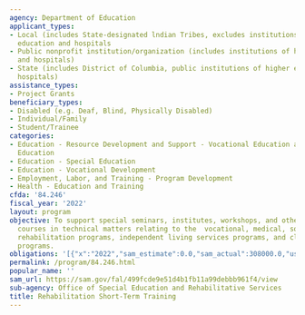 ```yaml
---
agency: Department of Education
applicant_types:
- Local (includes State-designated lndian Tribes, excludes institutions of higher
  education and hospitals
- Public nonprofit institution/organization (includes institutions of higher education
  and hospitals)
- State (includes District of Columbia, public institutions of higher education and
  hospitals)
assistance_types:
- Project Grants
beneficiary_types:
- Disabled (e.g. Deaf, Blind, Physically Disabled)
- Individual/Family
- Student/Trainee
categories:
- Education - Resource Development and Support - Vocational Education and Handicapped
  Education
- Education - Special Education
- Education - Vocational Development
- Employment, Labor, and Training - Program Development
- Health - Education and Training
cfda: '84.246'
fiscal_year: '2022'
layout: program
objective: To support special seminars, institutes, workshops, and other short-term
  courses in technical matters relating to the  vocational, medical, social, and psychological
  rehabilitation programs, independent living services programs, and client assistance
  programs.
obligations: '[{"x":"2022","sam_estimate":0.0,"sam_actual":308000.0,"usa_spending_actual":308000.0},{"x":"2023","sam_estimate":308000.0,"sam_actual":0.0,"usa_spending_actual":0.0},{"x":"2024","sam_estimate":308000.0,"sam_actual":0.0,"usa_spending_actual":0.0}]'
permalink: /program/84.246.html
popular_name: ''
sam_url: https://sam.gov/fal/499fcde9e51d4b1fb11a99debbb961f4/view
sub-agency: Office of Special Education and Rehabilitative Services
title: Rehabilitation Short-Term Training
---
```

